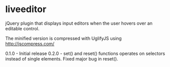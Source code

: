 liveeditor
==========

jQuery plugin that displays input editors when the user hovers over an editable control.

The minified version is compressed with UglifyJS using http://jscompress.com/

0.1.0 - Initial release
0.2.0 - set() and reset() functions operates on selectors instead of single elements. Fixed major bug in reset().